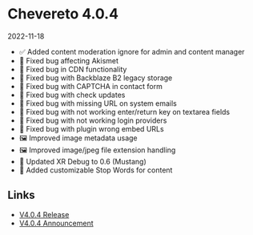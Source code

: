 # Chevereto 4.0.4

2022-11-18

- ✅ Added content moderation ignore for admin and content manager
- 🐞 Fixed bug affecting Akismet
- 🐞 Fixed bug in CDN functionality
- 🐞 Fixed bug with Backblaze B2 legacy storage
- 🐞 Fixed bug with CAPTCHA in contact form
- 🐞 Fixed bug with check updates
- 🐞 Fixed bug with missing URL on system emails
- 🐞 Fixed bug with not working enter/return key on textarea fields
- 🐞 Fixed bug with not working login providers
- 🐞 Fixed bug with plugin wrong embed URLs
- 🖼️ Improved image metadata usage
- 🖼️ Improved image/jpeg file extension handling
- 🦄 Updated XR Debug to 0.6 (Mustang)
- 🚨 Added customizable Stop Words for content

## Links

- [V4.0.4 Release](https://chevereto.com/community/threads/chevereto-v4-0-4.14761/)
- [V4.0.4 Announcement](https://chevereto.com/community/threads/chevereto-v4-0-4.14742/)
